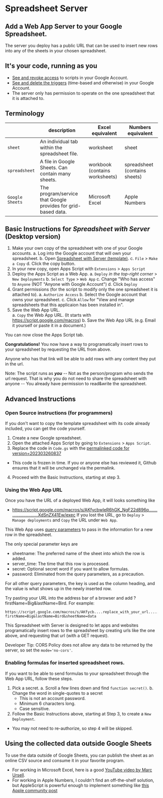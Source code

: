 # Spreadsheet Server
## Add a Web App Server to your Google Spreadsheet.

The server you deploy has a public URL that can be used to insert new rows into any of the sheets in your chosen spreadsheet.

## It's your code, running as you
  - [See and revoke access](https://myaccount.google.com/permissions?continue=https%3A%2F%2Fmyaccount.google.com%2Fsecurity%3Fpli%3D1%26nlr%3D1) to scripts in your Google Account.
  - [See and delete the triggers](https://script.google.com/home/triggers) (time-based and otherwise) in your Google Account.
  - The server only has permission to operate on the one spreadsheet that it is attached to.

## Terminology
|                 | description                                                   | Excel equivalent                       | Numbers equivalent                    |
|-----------------|---------------------------------------------------------------|----------------------------------------|---------------------------------------|
| `sheet`         | An individual tab within the spreadsheet file.                | worksheet                              | sheet                                 |
| `spreadsheet`   | A file in Google Sheets. Can contain many sheets.             | workbook (contains worksheets)         | spreadsheet (contains sheets)         |
| `Google Sheets` | The program/service that Google provides for grid-based data. | Microsoft Excel                        | Apple Numbers                         |

## Basic Instructions for *Spreadsheet with Server* (Desktop version)

1. Make your own copy of the spreadsheet with one of your Google accounts.
  a. Log into the Google account that will own your spreadsheet.
  b. Open [Spreadsheet with Server (template)](https://docs.google.com/spreadsheets/d/1kU2IiLpKKVM_Zb3BzlB_b3I9ww1Rio81olDnzu6avWg/).
  c. `File` > `Make a Copy`
  d. Click the copy button.
2. In your new copy, open Apps Script with `Extensions` > `Apps Script`
3. Deploy the Apps Script as a Web App.
  a. `Deploy` *in the top-right corner* > `New Deployments`
  b. `Select Type` > `Web App`
  c. Change "Who has access" to `Anyone` (NOT "Anyone with Google Account")
  d. Click `Deploy`
4. Grant permissions (for the script to modify only the one spreadsheet it is attached to).
  a. `Authorize Access`
  b. Select the Google account that owns your spreadsheet.
  c. Click `Allow` for "View and manage spreadsheets that this applicaion has been installed in".
5. Save the Web App URL.  
  a. `Copy` the Web App URL. (It starts with https://script.google.com/macros) 
  b. Save the Web App URL (e.g. Email it yourself or paste it in a document.)

You can now close the Apps Script tab.

**Congratulations!** You now have a way to programatically insert rows to your spreadsheet by requesting the URL from above.
  
Anyone who has that link will be able to add rows with any content they put in the url.

Note: The script runs as ***you*** -- Not as the person/program who sends the url request.
That is why you do not need to share the spreadsheet with anyone -- You already have permission to read&write the spreadsheet.

## Advanced Instructions

### Open Source instructions (for programmers)
If you don't want to copy the template spreadsheet with its code already included, you can get the code yourself.

1. Create a new Google spreadsheet.
2. Open the attached Apps Script by going to `Extensions` > `Apps Script`.
3. Replace the code in `Code.gs` with the [permalinked code for version=202303260837](https://raw.githubusercontent.com/anerb/GoogleSpreadsheetServer/5a19d8dfd050db4d2158c224dca5de91edffaff9/SpreadsheetServer.gs)
  - This code is frozen in time.  If you or anyone else has reviewed it, Github ensures that it will be unchanged via the permalink.
4. Proceed with the Basic Instructions, starting at step 3.

### Using the Web App URL
Once you have the URL of a deployed Web App, it will looks something like
  - https://script.google.com/macros/s/AKfycbwIeR6hGK_NgF22d896q............................XdSnZX41Ew/exec
If you lost the URL, go to `Deploy` > `Manage deployments` and `Copy` the URL under `Web App`.

This Web App uses [query parameters](shorturl.at/lvwGU) to pass in the information for a new row in the spreadsheet.

The only special parameter keys are
 - sheetname: The preferred name of the sheet into which the row is added.
 - server_time: The time that this row is processed.
 - secret: Optional secret word if you want to allow formulas.
 - password: Eliminated from the query parameters, as a precaution.

 For all other query parameters, the key is used as the column heading, and the value is what shows up in the newly inserted row.

 Try pasting your URL into the address bar of a browser and add ?firstName=Big&lastName=Bird.
 For example: 
 ```
 https://script.google.com/macros/s/AKfycb....replace_with_your_url........nZX41Ew/exec?firstName=Big&lastName=Bird&sheetName=data
 ```

This Spreadsheet with Server is designed to let apps and websites programatically insert rows to the spreadsheet
by creating urls like the one above, and requesting that url (with a GET request).

Developer Tip: CORS Policy does not allow any data to be returned by the server, so set the `mode='no-cors'`.

### Enabling formulas for inserted spreadsheet rows.
If you want to be able to send formulas to your spreadsheet through the Web App URL, follow these steps.
1. Pick a secret.
  a. Scroll a few lines down and find `function secret()`.
  b. Change the word in single-quotes to a secret
    - This is not an account password.
    - Minimum 6 characters long.
    - Case sensitive.
2. Follow the Basic Instructions above, starting at Step 3, to create a `New Deployment`.
  - You may not need to re-authorize, so step 4 will be skipped.

## Using the collected data outside Google Sheets
To use the data outside of Google Sheets, you can publish the sheet as an online CSV source and consume it in your favorite program.
  - For working in Microsoft Excel, here is a good [YouTube video by Marc Ursell](https://www.youtube.com/watch?v=vAdJrUIhS8o).
  - For working in Apple Numbers, I couldn't find an off-the-shelf solution, but AppleScript is powerful enough to implement something like [this Apple community post](https://discussions.apple.com/thread/8126136)
